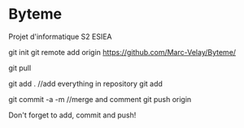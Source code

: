 # Byteme
Projet d'informatique S2 ESIEA

git init 
git remote add origin https://github.com/Marc-Velay/Byteme/

git pull

git add .     //add everything in repository 
git add <filename>

git commit -a -m     //merge and comment
git push origin

Don't forget to add, commit and push!
